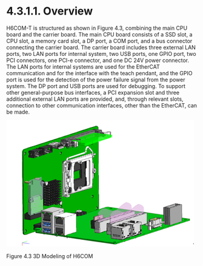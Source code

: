 ﻿# 4.3.1.1. Overview

H6COM-T is structured as shown in Figure 4.3, combining the main CPU board and the carrier board. The main CPU board consists of a SSD slot, a CPU slot, a memory card slot, a DP port, a COM port, and a bus connector connecting the carrier board. The carrier board includes three external LAN ports, two LAN ports for internal system, two USB ports, one GPIO port, two PCI connectors, one PCI-e connector, and one DC 24V power connector.  The LAN ports for internal systems are used for the EtherCAT communication and for the interface with the teach pendant, and the GPIO  port is used for the detection of the power failure signal from the power system. The DP port and USB ports are used for debugging. To support other general-purpose bus interfaces, a PCI expansion slot and three additional external LAN ports are provided, and, through relevant slots, connection to other communication interfaces, other than the EtherCAT, can be made.

![](../../../_assets/그림_4.23_H6COM-T.png  )

Figure 4.3 3D Modeling of H6COM
